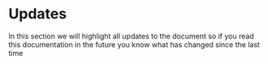 # Updates

In this section we will highlight all updates to the document so if you read this documentation in the future you know what has changed since the last time